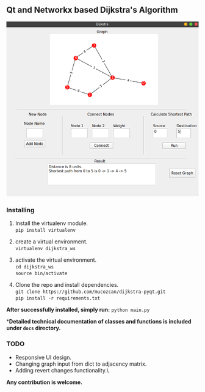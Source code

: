 ## Qt and Networkx based Dijkstra's Algorithm

![dijkstra](docs/dijkstra.png)

### **Installing**

1) Install the virtualenv module.\
    `pip install virtualenv`

2) create a virtual environment.\
`virtualenv dijkstra_ws`

3) activate the virtual environment.\
`cd dijkstra_ws`\
`source bin/activate`

4) Clone the repo and install dependencies.\
    `git clone https://github.com/mucozcan/dijkstra-pyqt.git`\
    `pip install -r requirements.txt`


**After successfully installed, simply run:** `python main.py`


***Detailed technical documentation of classes and functions is included under `docs` directory.**

### TODO 
 - Responsive UI design.
 - Changing graph input from dict to adjacency matrix.
 - Adding revert changes functionality.\

**Any contribution is welcome.**